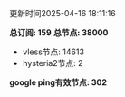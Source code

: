 更新时间2025-04-16 18:11:16

**总订阅: 159**
**总节点: 38000**
- vless节点: 14613
- hysteria2节点: 2

**google ping有效节点: 302**
